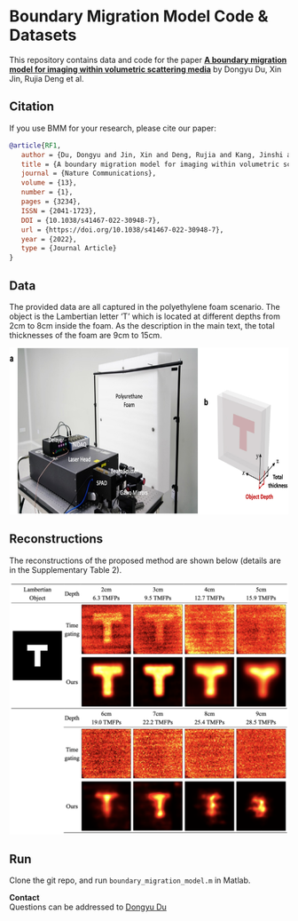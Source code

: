 # Boundary Migration Model Code & Datasets

This repository contains data and code for the paper __[A boundary migration model for imaging within volumetric scattering media](https://www.nature.com/articles/s41467-022-30948-7)__ by Dongyu Du, Xin Jin, Rujia Deng et al. 

## Citation

If you use BMM for your research, please cite our paper:
```bibtex
@article{RF1,
   author = {Du, Dongyu and Jin, Xin and Deng, Rujia and Kang, Jinshi and Cao, Hongkun and Fan, Yihui and Li, Zhiheng and Wang, Haoqian and Ji, Xiangyang and Song, Jingyan},
   title = {A boundary migration model for imaging within volumetric scattering media},
   journal = {Nature Communications},
   volume = {13},
   number = {1},
   pages = {3234},
   ISSN = {2041-1723},
   DOI = {10.1038/s41467-022-30948-7},
   url = {https://doi.org/10.1038/s41467-022-30948-7},
   year = {2022},
   type = {Journal Article}
}
```

## Data
The provided data are all captured in the polyethylene foam scenario. The object is the Lambertian letter ‘T’ which is located at different depths from 2cm to 8cm inside the foam. As the description in the main text, the total thicknesses of the foam are 9cm to 15cm. 

<img src="fig/Foam_scenario.jpg" width="700" height="300" style="padding-right:20px;" />

## Reconstructions

The reconstructions of the proposed method are shown below (details are in the Supplementary Table 2). 

<img src="fig/results.png"  />


## Run
Clone the git repo,  and run `boundary_migration_model.m` in Matlab.

**Contact**  
Questions can be addressed to [Dongyu Du](mailto:dudy19@mails.tsinghua.edu.cn)
